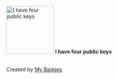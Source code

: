 <img src="https://github.com/my-badges/my-badges/blob/master/src/all-badges/public-keys/public-keys-4.png?raw=true" alt="I have four public keys" title="I have four public keys" width="128">
<strong>I have four public keys</strong>
<br><br>




Created by <a href="https://github.com/my-badges/my-badges">My Badges</a>